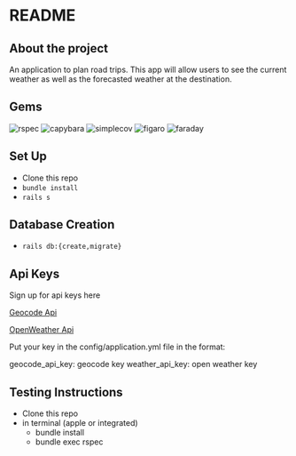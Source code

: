 # README

## About the project
 An application to plan road trips. This app will allow users to see the current weather as well as the forecasted weather at the destination.

 ## Gems
   ![rspec](https://img.shields.io/gem/v/rspec-rails?label=rspec&style=flat-square)
   ![capybara](https://img.shields.io/gem/v/capybara?label=capybara&style=flat-square)
   ![simplecov](https://img.shields.io/gem/v/simplecov?label=simplecov&style=flat-square)
   ![figaro](https://img.shields.io/gem/v/figaro?color=blue&label=figaro)
   ![faraday](https://img.shields.io/gem/v/faraday?color=blue&label=faraday)

## Set Up
- Clone this repo
- `bundle install`
- `rails s`

## Database Creation
- `rails db:{create,migrate}`

## Api Keys
Sign up for api keys here

[Geocode Api](https://developer.mapquest.com/)

[OpenWeather Api](https://openweathermap.org/)

Put your key in the config/application.yml file in the format:

geocode_api_key: geocode key
weather_api_key: open weather key

## Testing Instructions
 - Clone this repo
 - in terminal (apple or integrated)    
    * bundle install
    * bundle exec rspec
